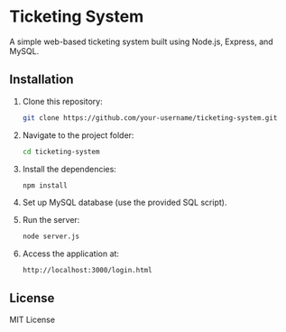 
# Ticketing System

A simple web-based ticketing system built using Node.js, Express, and MySQL.

## Installation

1. Clone this repository:
   ```bash
   git clone https://github.com/your-username/ticketing-system.git
   ```

2. Navigate to the project folder:
   ```bash
   cd ticketing-system
   ```

3. Install the dependencies:
   ```bash
   npm install
   ```

4. Set up MySQL database (use the provided SQL script).

5. Run the server:
   ```bash
   node server.js
   ```

6. Access the application at:
   ```
   http://localhost:3000/login.html
   ```

## License

MIT License
